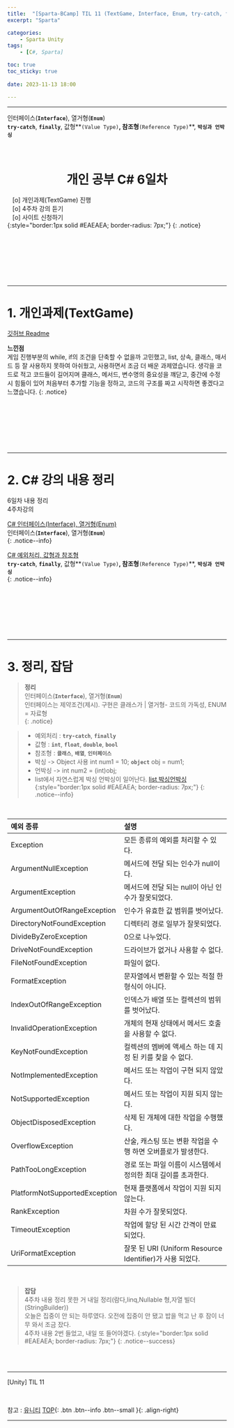 ```yaml
---
title:  "[Sparta-BCamp] TIL 11 (TextGame, Interface, Enum, try-catch, finally) ⭐ "
excerpt: "Sparta"

categories:
    - Sparta Unity
tags:
    - [C#, Sparta]

toc: true
toc_sticky: true
 
date: 2023-11-13 18:00

---
```

- - -

인터페이스(**`Interface`**), 열거형(**`Enum`**)  
 **`try-catch`**, **`finally`**, 값형**`(Value Type)`**, 참조형**`(Reference Type)`**, **`박싱과 언박싱`**    
<BR><BR>

<center><H1> 개인 공부 C# 6일차   </H1></center>

&nbsp;&nbsp; [o] 개인과제(TextGame) 진행  
&nbsp;&nbsp; [o] 4주차 강의 듣기    
&nbsp;&nbsp; [o] 사이트 신청하기  
{:style="border:1px solid #EAEAEA; border-radius: 7px;"}
{: .notice}

<br><br><br><br><br><br>
- - - 


# 1. 개인과제(TextGame)
[깃허브 Readme](https://github.com/levell1/Practice_Csharp/blob/main/README.md)

  
**느낀점**  
게임 진행부분의 while, if의 조건을 단축할 수 없을까 고민했고, list, 상속, 클래스, 매서드 등 잘 사용하지 못하여 아쉬웠고, 사용하면서 조금 더 배운 과제였습니다.
생각을 코드로 적고 코드들이 길어지며 클래스, 메서드, 변수명의 중요성을 꺠닫고, 중간에 수정 시 힘듦이 있어 처음부터 추가할 기능을 정하고, 코드의 구조를 짜고 시작하면 좋겠다고 느꼈습니다.
{: .notice}

<br><br><br><br><br><br>
- - - 

# 2. C# 강의 내용 정리
6일차 내용 정리  
4주차강의

[C# 인터페이스(Interface), 열거형(Enum)](https://levell1.github.io/sparta%20c%20sharp/SpartaCsharp10/)  
인터페이스(**`Interface`**), 열거형(**`Enum`**)  
{: .notice--info}

[C# 예외처리, 값형과 참조형](https://levell1.github.io/sparta%20c%20sharp/SpartaCsharp11/)  
 **`try-catch`**, **`finally`**, 값형**`(Value Type)`**, 참조형**`(Reference Type)`**, **`박싱과 언박싱`**    
{: .notice--info}

<br><br><br><br><br><br>
- - - 


# 3. 정리, 잡담

> **정리**  
인터페이스(**`Interface`**), 열거형(**`Enum`**)  
인터페이스는 제약조건(제시). 구현은 클래스가 | 열거형- 코드의 가독성, ENUM = 자료형  
{: .notice} 

> - 예외처리 : **`try-catch`**, **`finally`**
> - 값형 : **`int`**, **`float`**, **`double`**, **`bool`**
> - 참조형 : **`클래스`**, **`배열`**, **`인터페이스`** 
> - 박싱 -> Object 사용 int num1 = 10; **`object`** obj = num1;  
> - 언박싱 -> int num2 = (int)obj;
> - list에서 자연스럽게 박싱 언박싱이 일어난다. [list 박싱언박싱](https://levell1.github.io/sparta%20c%20sharp/SpartaCsharp11/#언박싱-unboxing)  
{:style="border:1px solid #EAEAEA; border-radius: 7px;"}
{: .notice--info}  

<br>

|**예외 종류**|설명|
|:---|:---|
|Exception|모든 종류의 예외를 처리할 수 있다.|
|ArgumentNullException|메서드에 전달 되는 인수가 null이다.|
|ArgumentException|메서드에 전달 되는 null이 아닌 인수가 잘못되었다.|
|ArgumentOutOfRangeException|인수가 유효한 값 범위를 벗어났다.|
|DirectoryNotFoundException|디렉터리 경로 일부가 잘못되었다.|
|DivideByZeroException|0으로 나누었다.|
|DriveNotFoundException|드라이브가 없거나 사용할 수 없다.|
|FileNotFoundException|파일이 없다.|
|FormatException|문자열에서 변환할 수 있는 적절 한 형식이 아니다.|
|IndexOutOfRangeException|인덱스가 배열 또는 컬렉션의 범위를 벗어났다.|
|InvalidOperationException|개체의 현재 상태에서 메서드 호출을 사용할 수 없다.|
|KeyNotFoundException|컬렉션의 멤버에 액세스 하는 데 지정 된 키를 찾을 수 없다.|
|NotImplementedException|메서드 또는 작업이 구현 되지 않았다.|
|NotSupportedException|메서드 또는 작업이 지원 되지 않는다.|
|ObjectDisposedException|삭제 된 개체에 대한 작업을 수행했다.|
|OverflowException|산술, 캐스팅 또는 변환 작업을 수행 하면 오버플로가 발생한다.|
|PathTooLongException|경로 또는 파일 이름이 시스템에서 정의한 최대 길이를 초과한다.|
|PlatformNotSupportedException|현재 플랫폼에서 작업이 지원 되지 않는다.|
|RankException|차원 수가 잘못되었다.|
|TimeoutException|작업에 할당 된 시간 간격이 만료 되었다.|
|UriFormatException|잘못 된 URI (Uniform Resource Identifier)가 사용 되었다.|

<br>


> **잡담**  
4주차 내용 정리 못한 거 내일 정리(람다,linq,Nullable 형,자열 빌더 (StringBuilder))  
오늘은 집중이 안 되는 하루였다. 오전에 집중이 안 됐고 밥을 먹고 난 후 잠이 너무 와서 조금 잤다.  
4주차 내용 2번 들었고, 내일 또 들어야겠다. 
{:style="border:1px solid #EAEAEA; border-radius: 7px;"}
{: .notice--success}  

<br><br>
- - - 

[Unity] TIL 11

<br>

참고 : [유니티](https://docs.unity3d.com/kr/)
[TOP](#){: .btn .btn--info .btn--small }{: .align-right}
<br>
- - -
